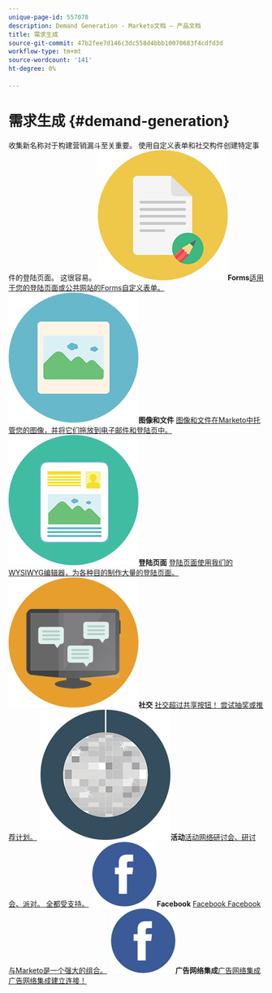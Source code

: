 ```yaml
---
unique-page-id: 557078
description: Demand Generation - Marketo文档 — 产品文档
title: 需求生成
source-git-commit: 47b2fee7d146c3dc558d4bbb10070683f4cdfd3d
workflow-type: tm+mt
source-wordcount: '141'
ht-degree: 0%

---
```



# 需求生成 {#demand-generation}

收集新名称对于构建营销漏斗至关重要。 使用自定义表单和社交构件创建特定事件的登陆页面。 这很容易。
**![Forms](assets/documents-bookmarks-16.png)Forms**&#x200B;[适用于您的登陆页面或公共网站的Forms自定义表单。](https://docs.marketo.com/display/DOCS/Forms)     **&#x200B; ![图像和文件](assets/graphic-design-tools-06.png)图像和文件** [图像和文件在Marketo中托管您的图像，并将它们拖放到电子邮件和登陆页中。](https://docs.marketo.com/display/DOCS/Images+and+Files)     **&#x200B; ![登陆页面](assets/office-artboard-80.png)登陆页面** [登陆页面使用我们的WYSIWYG编辑器，为各种目的制作大量的登陆页面。](https://docs.marketo.com/pages/viewpage.action?pageId=2359689)     **&#x200B; ![社交](assets/chat-messages-18.png)社交** [社交超过共享按钮！ 尝试抽奖或推荐计划。](https://docs.marketo.com/display/DOCS/Social)     **&#x200B; ![活动](assets/party-10.png)活动**&#x200B;[活动网络研讨会、研讨会、派对。 全都受支持。](https://docs.marketo.com/pages/viewpage.action?pageId=2949755)     **&#x200B; ![Facebook](assets/facebook-icon.png)Facebook** [Facebook Facebook与Marketo是一个强大的组合。](https://docs.marketo.com/display/DOCS/Facebook)     **&#x200B; ![广告网络集成](assets/facebook-icon.png)广告网络集成**&#x200B;[广告网络集成广告网络集成建立连接！](https://docs.marketo.com/display/DOCS/Ad+Network+Integrations)